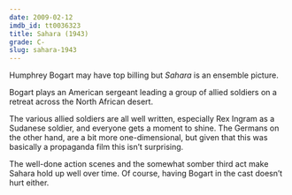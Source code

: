 ```yaml
---
date: 2009-02-12
imdb_id: tt0036323
title: Sahara (1943)
grade: C-
slug: sahara-1943
---
```


Humphrey Bogart may have top billing but _Sahara_ is an ensemble picture.

Bogart plays an American sergeant leading a group of allied soldiers on a retreat across the North African desert.

The various allied soldiers are all well written, especially Rex Ingram as a Sudanese soldier, and everyone gets a moment to shine. The Germans on the other hand, are a bit more one-dimensional, but given that this was basically a propaganda film this isn’t surprising.

The well-done action scenes and the somewhat somber third act make Sahara hold up well over time. Of course, having Bogart in the cast doesn’t hurt either.
